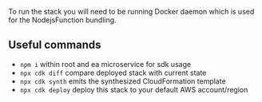To run the stack you will need to be running Docker daemon which is used for the NodejsFunction bundling.

## Useful commands

- `npm i` within root and ea microservice for sdk usage
- `npx cdk diff` compare deployed stack with current state
- `npx cdk synth` emits the synthesized CloudFormation template
- `npx cdk deploy` deploy this stack to your default AWS account/region
